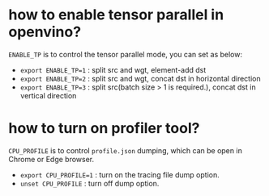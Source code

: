# how to enable tensor parallel in openvino?

`ENABLE_TP` is to control the tensor parallel mode, you can set as below:

- `export ENABLE_TP=1` : split src and wgt, element-add dst
- `export ENABLE_TP=2` : split src and wgt, concat dst in horizontal direction
- `export ENABLE_TP=3` : split src(batch size > 1 is required.), concat dst in vertical direction

# how to turn on profiler tool?

`CPU_PROFILE` is to control `profile.json` dumping, which can be open in Chrome or Edge browser.

- `export CPU_PROFILE=1` :  turn on the tracing file dump option.
- `unset CPU_PROFILE` :  turn off dump option.